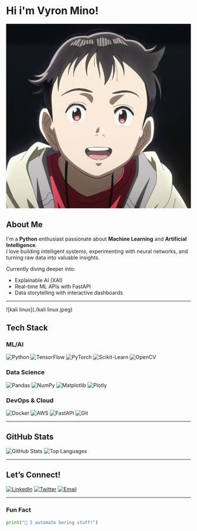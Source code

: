 #  Hi i'm Vyron Mino!
![Atom](./Atom.jpeg)  
##  About Me
I'm a **Python** enthusiast passionate about **Machine Learning** and **Artificial Intelligence**.  
I love building intelligent systems, experimenting with neural networks, and turning raw data into valuable insights.

Currently diving deeper into:
-  Explainable AI (XAI)
-  Real-time ML APIs with FastAPI
-  Data storytelling with interactive dashboards

---
![kali linux](./kali linux.jpeg)
##  Tech Stack

###  ML/AI  
![Python](https://img.shields.io/badge/Python-3776AB?style=for-the-badge&logo=python&logoColor=white)
![TensorFlow](https://img.shields.io/badge/TensorFlow-FF6F00?style=for-the-badge&logo=tensorflow&logoColor=white)
![PyTorch](https://img.shields.io/badge/PyTorch-EE4C2C?style=for-the-badge&logo=pytorch&logoColor=white)
![Scikit-Learn](https://img.shields.io/badge/scikit--learn-F7931E?style=for-the-badge&logo=scikit-learn&logoColor=white)
![OpenCV](https://img.shields.io/badge/OpenCV-5C3EE8?style=for-the-badge&logo=opencv&logoColor=white)

###  Data Science  
![Pandas](https://img.shields.io/badge/Pandas-150458?style=for-the-badge&logo=pandas&logoColor=white)
![NumPy](https://img.shields.io/badge/NumPy-013243?style=for-the-badge&logo=numpy&logoColor=white)
![Matplotlib](https://img.shields.io/badge/Matplotlib-11557C?style=for-the-badge&logo=matplotlib&logoColor=white)
![Plotly](https://img.shields.io/badge/Plotly-3F4F75?style=for-the-badge&logo=plotly&logoColor=white)

###  DevOps & Cloud  
![Docker](https://img.shields.io/badge/Docker-2496ED?style=for-the-badge&logo=docker&logoColor=white)
![AWS](https://img.shields.io/badge/AWS-232F3E?style=for-the-badge&logo=amazon-aws&logoColor=white)
![FastAPI](https://img.shields.io/badge/FastAPI-009688?style=for-the-badge&logo=fastapi&logoColor=white)
![Git](https://img.shields.io/badge/Git-F05032?style=for-the-badge&logo=git&logoColor=white)

---

##  GitHub Stats

![GitHub Stats](https://github-readme-stats.vercel.app/api?username=A2anti&show_icons=true&theme=radical&hide_border=true)
![Top Languages](https://github-readme-stats.vercel.app/api/top-langs/?username=A2anti&layout=compact&theme=radical&hide_border=true)

---

##  Let’s Connect!

[![LinkedIn](https://img.shields.io/badge/LinkedIn-0077B5?style=for-the-badge&logo=linkedin&logoColor=white)](https://www.linkedin.com/in/kevin-ohare-737606273/)
[![Twitter](https://img.shields.io/badge/Twitter-1DA1F2?style=for-the-badge&logo=twitter&logoColor=white)](https://x.com/minosdailyszn)
[![Email](https://img.shields.io/badge/Email-D14836?style=for-the-badge&logo=gmail&logoColor=white)](mailto:minosdaily@proton.me)

---

###  Fun Fact  
```python
print("👾 I automate boring stuff!")
